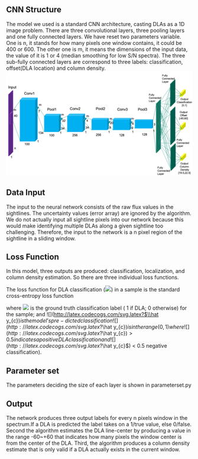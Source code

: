 ## CNN Structure
The model we used is a standard CNN architecture, casting DLAs as a 1D image problem. There are three convolutional layers, three pooling layers and one fully connected layers. We have reset two parameters variable. One is n, it stands for how many pixels one window contains, it could be 400 or 600. The other one is m, it means the dimensions of the input data, the value of it is 1 or 4 (median smoothing for low S/N spectra). The three sub-fully connected layers are correspond to three labels: classification, offset(DLA location) and column density. 
![image](https://github.com/cosmodesi/desi-dlas/blob/training/desidlas/training/figures/CNN.png)

## Data Input
The input to the neural network consists of the raw flux values in the sightlines. The uncertainty values (error array) are ignored by the algorithm.
We do not actually input all sightline pixels into our network because this would make identifying multiple DLAs along a given sightline too challenging. Therefore, the input to the network is a n pixel region of the sightline in a sliding window. 

## Loss Function
In this model, three outputs are produced: classification, localization, and column density estimation. So there are three individual loss functions.

The loss function for DLA classification (![](http://latex.codecogs.com/svg.latex?\mathcal{L}_{c})) in a sample is the standard cross-entropy loss function

where ![](http://latex.codecogs.com/svg.latex?y_{c}) is the ground truth classification label ( 1 if DLA; 0 otherwise) for the sample; and ![](http://latex.codecogs.com/svg.latex?$\\hat y_{c}$) is the model’s pre- dicted classification ![](http://latex.codecogs.com/svg.latex?$\\hat y_{c}$) is in the range (0,1) where ![](http://latex.codecogs.com/svg.latex?$\\hat y_{c}$) > 0.5 indicates a positive DLA classification and ![](http://latex.codecogs.com/svg.latex?$\\hat y_{c}$) < 0.5 negative classification).

## Parameter set
The parameters deciding the size of each layer is shown in parameterset.py 

## Output
The network produces three output labels for every n pixels window in the spectrum.If a DLA is predicted the label takes on a 1/true value, else 0/false. Second the algorithm estimates the DLA line-center by producing a value in the range -60~+60 that indicates how many pixels the window center is from the center of the DLA. Third, the algorithm produces a column density estimate that is only valid if a DLA actually exists in the current window.
